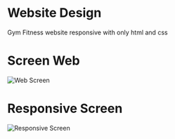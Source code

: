 # Website Design
Gym Fitness website responsive with only html and css

# Screen Web

![Web Screen](https://user-images.githubusercontent.com/54339869/80293934-72143000-873a-11ea-9b96-40f430e57568.gif)

# Responsive Screen

![Responsive Screen](https://user-images.githubusercontent.com/54339869/80293944-8b1ce100-873a-11ea-900e-9cef688793bd.gif)
